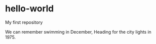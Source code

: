 # hello-world
My first repository

We can remember swimming in December,
Heading for the city lights in 1975.
